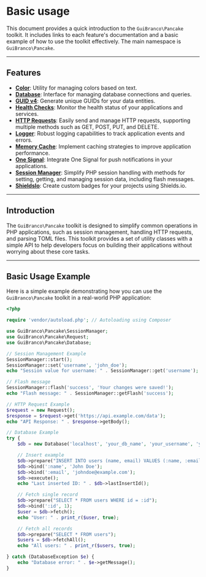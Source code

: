 # Basic usage

This document provides a quick introduction to the `GuiBranco\Pancake` toolkit. It includes links to each feature's documentation and a basic example of how to use the toolkit effectively.
The main namespace is `GuiBranco\Pancake`.

---

## Features

- **[Color](color.md)**: Utility for managing colors based on text.
- **[Database](database.md)**: Interface for managing database connections and queries.
- **[GUID v4](guid-v4.md)**: Generate unique GUIDs for your data entities.
- **[Health Checks](health-checks.md)**: Monitor the health status of your applications and services.
- **[HTTP Requests](request.md)**: Easily send and manage HTTP requests, supporting multiple methods such as GET, POST, PUT, and DELETE.
- **[Logger](logger.md)**: Robust logging capabilities to track application events and errors.
- **[Memory Cache](memory-cache.md)**: Implement caching strategies to improve application performance.
- **[One Signal](one-signal.md)**: Integrate One Signal for push notifications in your applications.
- **[Session Manager](session-manager.md)**: Simplify PHP session handling with methods for setting, getting, and managing session data, including flash messages.
- **[ShieldsIo](shieldsio.md)**: Create custom badges for your projects using Shields.io.

---

## Introduction

The `GuiBranco\Pancake` toolkit is designed to simplify common operations in PHP applications, such as session management, handling HTTP requests, and parsing TOML files. This toolkit provides a set of utility classes with a simple API to help developers focus on building their applications without worrying about these core tasks.

---

## Basic Usage Example

Here is a simple example demonstrating how you can use the `GuiBranco\Pancake` toolkit in a real-world PHP application:

```php
<?php

require 'vendor/autoload.php'; // Autoloading using Composer

use GuiBranco\Pancake\SessionManager;
use GuiBranco\Pancake\Request;
use GuiBranco\Pancake\Database;

// Session Management Example
SessionManager::start();
SessionManager::set('username', 'john_doe');
echo "Session value for username: " . SessionManager::get('username');

// Flash message
SessionManager::flash('success', 'Your changes were saved!');
echo "Flash message: " . SessionManager::getFlash('success');

// HTTP Request Example
$request = new Request();
$response = $request->get('https://api.example.com/data');
echo "API Response: " . $response->getBody();

// Database Example
try {
    $db = new Database('localhost', 'your_db_name', 'your_username', 'your_password');

    // Insert example
    $db->prepare("INSERT INTO users (name, email) VALUES (:name, :email)");
    $db->bind(':name', 'John Doe');
    $db->bind(':email', 'johndoe@example.com');
    $db->execute();
    echo "Last inserted ID: " . $db->lastInsertId();

    // Fetch single record
    $db->prepare("SELECT * FROM users WHERE id = :id");
    $db->bind(':id', 1);
    $user = $db->fetch();
    echo "User: " . print_r($user, true);

    // Fetch all records
    $db->prepare("SELECT * FROM users");
    $users = $db->fetchAll();
    echo "All users: " . print_r($users, true);

} catch (DatabaseException $e) {
    echo "Database error: " . $e->getMessage();
}
```
